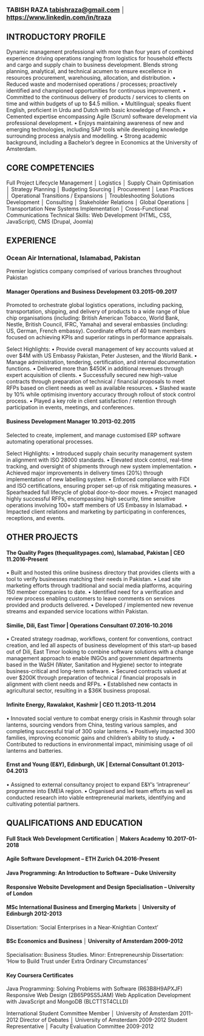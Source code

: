 ### TABISH RAZA	tabishraza@gmail.com │ https://www.linkedin.com/in/traza

## INTRODUCTORY PROFILE 	

Dynamic management professional with more than four years of combined experience driving operations ranging from logistics for household effects and cargo and supply chain to business development.
Blends strong planning, analytical, and technical acumen to ensure excellence in resources procurement, warehousing, allocation, and distribution.
•	Reduced waste and modernised operations / processes; proactively identified and championed opportunities for continuous improvement.
•	Committed to the continuous delivery of products / services to clients on time and within budgets of up to $4.5 million.
•	Multilingual; speaks fluent English, proficient in Urdu and Dutch with basic knowledge of French.
•	Cemented expertise encompassing Agile (Scrum) software development via professional development.
•	Enjoys maintaining awareness of new and emerging technologies, including SAP tools while developing knowledge surrounding process analysis and modelling.
•	Strong academic background, including a Bachelor’s degree in Economics at the University of Amsterdam.

## CORE COMPETENCIES 	

Full Project Lifecycle Management │ Logistics │ Supply Chain Optimisation │ Strategy Planning │ Budgeting
Sourcing │ Procurement │ Lean Practices │ Operational Transitions / Expansions │ Troubleshooting
Solutions Development │ Consulting │ Stakeholder Relations │ Global Operations │ Transportation
New Systems Implementation │ Cross-Functional Communications
Technical Skills: Web Development (HTML, CSS, JavaScript), CMS (Drupal, Joomla)

## EXPERIENCE

### Ocean Air International, Islamabad, Pakistan
Premier logistics company comprised of various branches throughout Pakistan

#### Manager Operations and Business Development	03.2015-09.2017
Promoted to orchestrate global logistics operations, including packing, transportation, shipping, and delivery of products to a wide range of blue chip organisations (including: British American Tobacco, World Bank, Nestle, British Council, IFRC, Yamaha) and several embassies (including: US, German, French embassy). Coordinate efforts of 40 team members focused on achieving KPIs and superior ratings in performance appraisals.

Select Highlights:
•	Provide overall management of key accounts valued at over $4M with US Embassy Pakistan, Peter Justesen, and the World Bank.
•	Manage administration, tendering, certification, and internal documentation functions.
•	Delivered more than $450K in additional revenues through expert acquisition of clients.
•	Successfully secured new high-value contracts through preparation of technical / financial proposals to meet RFPs based on client needs as well as available resources.
•	Slashed waste by 10% while optimising inventory accuracy through rollout of stock control process.
•	Played a key role in client satisfaction / retention through participation in events, meetings, and conferences.

#### Business Development Manager	10.2013-02.2015
Selected to create, implement, and manage customised ERP software automating operational processes.

Select Highlights:
•	Introduced supply chain security management system in alignment with ISO 28000 standards.
•	Elevated stock control, real-time tracking, and oversight of shipments through new system implementation.
•	Achieved major improvements in delivery times (20%) through implementation of new labelling system.
•	Enforced compliance with FIDI and ISO certifications, ensuring proper set-up of risk mitigating measures.
•	Spearheaded full lifecycle of global door-to-door moves.
•	Project managed highly successful RFPs, encompassing high security, time sensitive operations involving 100+ staff members of US Embassy in Islamabad.
•	Impacted client relations and marketing by participating in conferences, receptions, and events.


## OTHER PROJECTS 	

#### The Quality Pages (thequalitypages.com), Islamabad, Pakistan | CEO	11.2016-Present
•	Built and hosted this online business directory that provides clients with a tool to verify businesses matching their needs in Pakistan.
•	Lead site marketing efforts through traditional and social media platforms, acquiring 150 member companies to date.
•	Identified need for a verification and review process enabling customers to leave comments on services provided and products delivered.
•	Developed / implemented new revenue streams and expanded service locations within Pakistan.

#### Similie, Dili, East Timor | Operations Consultant	07.2016-10.2016
•	Created strategy roadmap, workflows, content for conventions, contract creation, and led all aspects of business development of this start-up based out of Dili, East Timor looking to combine software solutions with a change management approach to enable INGOs and government departments based in the WaSH (Water, Sanitation and Hygiene) sector to integrate business-critical and long-term software.
•	Secured contracts valued at over $200K through preparation of technical / financial proposals in alignment with client needs and RFPs.
•	Established new contacts in agricultural sector, resulting in a $36K business proposal.

#### Infinite Energy, Rawalakot, Kashmir | CEO	11.2013-11.2014
•	Innovated social venture to combat energy crisis in Kashmir through solar lanterns, sourcing vendors from China, testing various samples, and completing successful trial of 300 solar lanterns.
•	Positively impacted 300 families, improving economic gains and children’s ability to study.
•	Contributed to reductions in environmental impact, minimising usage of oil lanterns and batteries.

#### Ernst and Young (E&Y), Edinburgh, UK | External Consultant	01.2013-04.2013
•	Assigned to external consultancy project to expand E&Y’s ‘intrapreneur’ programme into EMEIA region.
•	Organised and led team efforts as well as conducted research into viable entrepreneurial markets, identifying and cultivating potential partners.


## QUALIFICATIONS AND EDUCATION 	

#### Full Stack Web Development Certification │ Makers Academy	10.2017-01-2018

#### Agile Software Development – ETH Zurich	04.2016-Present
#### Java Programming: An Introduction to Software – Duke University
#### Responsive Website Development and Design Specialisation – University of London

#### MSc International Business and Emerging Markets │ University of Edinburgh	2012-2013
Dissertation: ‘Social Enterprises in a Near-Knightian Context’

#### BSc Economics and Business │ University of Amsterdam	2009-2012
Specialisation: Business Studies. Minor: Entrepreneurship
Dissertation: ‘How to Build Trust under Extra Ordinary Circumstances’

#### Key Coursera Certificates
Java Programming: Solving Problems with Software (R63B8H9APXJF)
Responsive Web Design (2B65P9SS5JAM)
Web Application Development with JavaScript and MongoDB (BLCTTST4CLLD)

International Student Committee Member │ University of Amsterdam	2011-2012
Director of Debates │ University of Amsterdam	2009-2012
Student Representative │ Faculty Evaluation Committee	2009-2012
